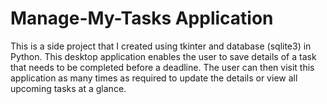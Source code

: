 # Manage-My-Tasks Application
This is a side project that I created using tkinter and database (sqlite3) in Python. This desktop application enables the user to save details of a task that needs to be completed before a deadline. The user can then visit this application as many times as required to update the details or view all upcoming tasks at a glance.
